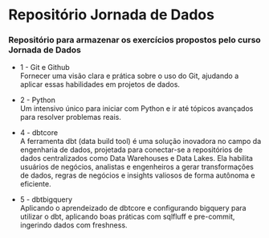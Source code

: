 # Repositório Jornada de Dados

### Repositório para armazenar os exercícios propostos pelo curso Jornada de Dados

- 1 - Git e Github \
Fornecer uma visão clara e prática sobre o uso do Git, ajudando a aplicar essas habilidades em projetos de dados.

- 2 - Python \
Um intensivo único para iniciar com Python e ir até tópicos avançados para resolver problemas reais.

- 4 - dbtcore \
A ferramenta dbt (data build tool) é uma solução inovadora no campo da engenharia de dados, projetada para conectar-se a repositórios de dados centralizados como Data Warehouses e Data Lakes. Ela habilita usuários de negócios, analistas e engenheiros a gerar transformações de dados, regras de negócios e insights valiosos de forma autônoma e eficiente.

- 5 - dbtbigquery \
Aplicando o aprendeizado de dbtcore e configurando bigquery para utilizar o dbt, aplicando boas práticas com sqlfluff e pre-commit, ingerindo dados com freshness.
